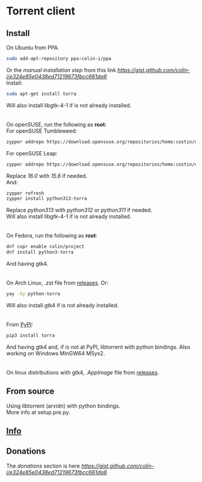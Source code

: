 # Torrent client

## Install
On Ubuntu from PPA.
```sh
sudo add-apt-repository ppa:colin-i/ppa
```
Or the *manual installation step* from this link *https://gist.github.com/colin-i/e324e85e0438ed71219673fbcc661da6* \
Install:
```sh
sudo apt-get install torra
```
Will also install libgtk-4-1 if is not already installed.\
\
\
On openSUSE, run the following as __root__:\
For openSUSE Tumbleweed:
```sh
zypper addrepo https://download.opensuse.org/repositories/home:costin/openSUSE_Tumbleweed/home:costin.repo
```
For openSUSE Leap:
```sh
zypper addrepo https://download.opensuse.org/repositories/home:costin/openSUSE_Leap_16.0/home:costin.repo
```
Replace *16.0* with *15.6* if needed.\
And:
```sh
zypper refresh
zypper install python313-torra
```
Replace *python313* with *python312* or *python311* if needed.\
Will also install libgtk-4-1 if is not already installed.\
\
\
On Fedora, run the following as __root__:
```sh
dnf copr enable colin/project
dnf install python3-torra
```
And having gtk4.\
\
\
On Arch Linux, <i>.zst</i> file from [releases](https://github.com/colin-i/tora/releases). Or:
```sh
yay -Sy python-torra
```
Will also install gtk4 if is not already installed.\
\
\
From [PyPI](https://pypi.org/project/torra):
```sh
pip3 install torra
```
And having gtk4 and, if is not at PyPI, libtorrent with python bindings. Also working on Windows MinGW64 MSys2.\
\
\
On linux distributions with gtk4, <i>.AppImage</i> file from [releases](https://github.com/colin-i/tora/releases).

## From source
Using libtorrent (arvidn) with python bindings.\
More info at setup.pre.py.

## [Info](https://github.com/colin-i/tora/blob/master/info.md)

## Donations
The *donations* section is here
*https://gist.github.com/colin-i/e324e85e0438ed71219673fbcc661da6*
